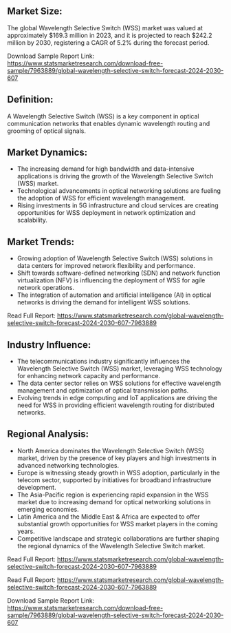 <!DOCTYPE html>
<html>
<head>
  <title>Wavelength Selective Switch (WSS) Market, Global Outlook and Forecast 2024-2030</title>
</head>
<body>

<h2>Market Size:</h2>
<p>
The global Wavelength Selective Switch (WSS) market was valued at approximately $169.3 million in 2023, and it is projected to reach $242.2 million by 2030, registering a CAGR of 5.2% during the forecast period.
</p>
<p>Download Sample Report Link: <a href='https://www.statsmarketresearch.com/download-free-sample/7963889/global-wavelength-selective-switch-forecast-2024-2030-607'>https://www.statsmarketresearch.com/download-free-sample/7963889/global-wavelength-selective-switch-forecast-2024-2030-607</a></p>

<h2>Definition:</h2>
<p>
A Wavelength Selective Switch (WSS) is a key component in optical communication networks that enables dynamic wavelength routing and grooming of optical signals.
</p>

<h2>Market Dynamics:</h2>
<ul>
  <li>The increasing demand for high bandwidth and data-intensive applications is driving the growth of the Wavelength Selective Switch (WSS) market.</li>
  <li>Technological advancements in optical networking solutions are fueling the adoption of WSS for efficient wavelength management.</li>
  <li>Rising investments in 5G infrastructure and cloud services are creating opportunities for WSS deployment in network optimization and scalability.</li>
</ul>

<h2>Market Trends:</h2>
<ul>
  <li>Growing adoption of Wavelength Selective Switch (WSS) solutions in data centers for improved network flexibility and performance.</li>
  <li>Shift towards software-defined networking (SDN) and network function virtualization (NFV) is influencing the deployment of WSS for agile network operations.</li>
  <li>The integration of automation and artificial intelligence (AI) in optical networks is driving the demand for intelligent WSS solutions.</li>
</ul>
<p>Read Full Report: <a href='https://www.statsmarketresearch.com/global-wavelength-selective-switch-forecast-2024-2030-607-7963889'>https://www.statsmarketresearch.com/global-wavelength-selective-switch-forecast-2024-2030-607-7963889</a></p>

<h2>Industry Influence:</h2>
<ul>
  <li>The telecommunications industry significantly influences the Wavelength Selective Switch (WSS) market, leveraging WSS technology for enhancing network capacity and performance.</li>
  <li>The data center sector relies on WSS solutions for effective wavelength management and optimization of optical transmission paths.</li>
  <li>Evolving trends in edge computing and IoT applications are driving the need for WSS in providing efficient wavelength routing for distributed networks.</li>
</ul>

<h2>Regional Analysis:</h2>
<ul>
  <li>North America dominates the Wavelength Selective Switch (WSS) market, driven by the presence of key players and high investments in advanced networking technologies.</li>
  <li>Europe is witnessing steady growth in WSS adoption, particularly in the telecom sector, supported by initiatives for broadband infrastructure development.</li>
  <li>The Asia-Pacific region is experiencing rapid expansion in the WSS market due to increasing demand for optical networking solutions in emerging economies.</li>
  <li>Latin America and the Middle East & Africa are expected to offer substantial growth opportunities for WSS market players in the coming years.</li>
  <li>Competitive landscape and strategic collaborations are further shaping the regional dynamics of the Wavelength Selective Switch market.</li>
</ul>
<p>Read Full Report: <a href='https://www.statsmarketresearch.com/global-wavelength-selective-switch-forecast-2024-2030-607-7963889'>https://www.statsmarketresearch.com/global-wavelength-selective-switch-forecast-2024-2030-607-7963889</a></p>

<p>Read Full Report: <a href='https://www.statsmarketresearch.com/global-wavelength-selective-switch-forecast-2024-2030-607-7963889'>https://www.statsmarketresearch.com/global-wavelength-selective-switch-forecast-2024-2030-607-7963889</a></p>
<p>Download Sample Report Link: <a href='https://www.statsmarketresearch.com/download-free-sample/7963889/global-wavelength-selective-switch-forecast-2024-2030-607'>https://www.statsmarketresearch.com/download-free-sample/7963889/global-wavelength-selective-switch-forecast-2024-2030-607</a></p>

</body>
</html>